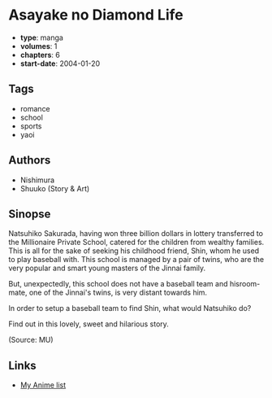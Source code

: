 # Asayake no Diamond Life

-   **type**: manga
-   **volumes**: 1
-   **chapters**: 6
-   **start-date**: 2004-01-20

## Tags

-   romance
-   school
-   sports
-   yaoi

## Authors

-   Nishimura
-   Shuuko (Story & Art)

## Sinopse

Natsuhiko Sakurada, having won three billion dollars in lottery transferred to the Millionaire Private School, catered for the children from wealthy families. This is all for the sake of seeking his childhood friend, Shin, whom he used to play baseball with. This school is managed by a pair of twins, who are the very popular and smart young masters of the Jinnai family.

But, unexpectedly, this school does not have a baseball team and hisroom-mate, one of the Jinnai's twins, is very distant towards him.

In order to setup a baseball team to find Shin, what would Natsuhiko do?

Find out in this lovely, sweet and hilarious story.

(Source: MU)

## Links

-   [My Anime list](https://myanimelist.net/manga/2463/Asayake_no_Diamond_Life)
